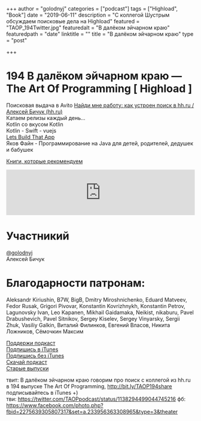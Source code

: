 +++
author = "golodnyj"
categories = ["podcast"]
tags = ["Highload", "Book"]
date = "2019-06-11"
description = "С коллегой Шустрым обсуждаем поисковые дела на Highload"
featured = "TAOP_194Twitter.jpg"
featuredalt = "В далёком эйчарном краю"
featuredpath = "date"
linktitle = ""
title = "В далёком эйчарном краю"
type = "post"

+++
# 194 В далёком эйчарном краю — The Art Of Programming [ Highload ]

Поисковая выдача в Avito 
[Найди мне работу: как устроен поиск в hh.ru / Алексей Бичук (hh.ru)](https://www.youtube.com/watch?v=8uLu6GWaLSY)  
Катаем релизы каждый день...  
Kotlin со вкусом Kotlin  
Kotlin - Swift - vuejs  
[Lets Build That App](https://www.youtube.com/channel/UCuP2vJ6kRutQBfRmdcI92mA)  
Яков Файн - Программирование на Java для детей, родителей, дедушек и бабушек  

[Книги, которые рекомендуем](https://github.com/golodnyj/TheBestITBooks)

<iframe title='194 В далёком эйчарном краю — The Art Of Programming [ Highload ]' src='https://www.podbean.com/media/player/eqvyr-b42979?from=yiiadmin&download=1&version=1' data-link='https://www.podbean.com/media/player/eqvyr-b42979?from=yiiadmin&download=1&version=1' height='122' width='100%' style='border: none;' scrolling='no' data-name='pb-iframe-player' ></iframe>  
 
# Участникий
[@golodnyj](https://twitter.com/golodnyj/)  
Алексей Бичук

# Благодарности патронам:
Aleksandr Kiriushin, B7W, BigB, Dmitry Miroshnichenko, Eduard Matveev, Fedor Rusak, Grigori Pivovar, Konstantin Kovrizhnykh, Konstantin Petrov, Lagunovsky Ivan, Leo Kapanen, Mikhail Gaidamaka, Neikist, nikaburu, Pavel Drabushevich, Pavel Sitnikov, Sergey Kiselev, Sergey Vinyarsky, Sergii Zhuk, Vasiliy Galkin, Виталий Филинков, Евгений Власов, Никита Ложников, Сёмочкин Максим

[Поддержи подкаст](http://bit.ly/TAOPpatron)  
[Подпишись в iTunes](http://bit.ly/TAOPiTunes)  
[Подпишись без iTunes](http://bit.ly/TAOPrss)  
[Скачай подкаст](http://bit.ly/TAOP194mp3)  
[Старые выпуски](http://bit.ly/oldtaop) 


твит: 
В далёком эйчарном краю говорим про поиск с коллегой из hh.ru в 194 выпуске The Art Of Programming,  http://bit.ly/TAOP194share подписывайтесь в iTunes +)  
тви: https://twitter.com/TAOPpodcast/status/1138294499044745216
фб: https://www.facebook.com/photo.php?fbid=2275639305807317&set=a.233956363308965&type=3&theater
